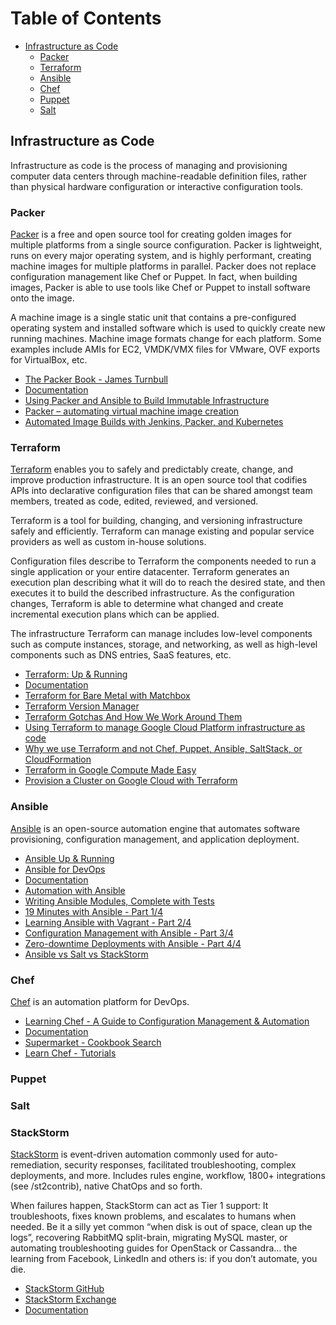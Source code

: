 Table of Contents
=================

* [Infrastructure as Code](#infrastructure-as-code)
  * [Packer](#packer)
  * [Terraform](#terraform)
  * [Ansible](#ansible)
  * [Chef](#chef)
  * [Puppet](#puppet)
  * [Salt](#salt)

## Infrastructure as Code

Infrastructure as code is the process of managing and provisioning computer data centers through machine-readable definition files, rather than physical hardware configuration or interactive configuration tools.

### Packer

[Packer](https://www.packer.io/) is a free and open source tool for creating golden images for multiple platforms from a single source configuration. Packer is lightweight, runs on every major operating system, and is highly performant, creating machine images for multiple platforms in parallel. Packer does not replace configuration management like Chef or Puppet. In fact, when building images, Packer is able to use tools like Chef or Puppet to install software onto the image.

A machine image is a single static unit that contains a pre-configured operating system and installed software which is used to quickly create new running machines. Machine image formats change for each platform. Some examples include AMIs for EC2, VMDK/VMX files for VMware, OVF exports for VirtualBox, etc.

- [The Packer Book - James Turnbull](https://packerbook.com/)
- [Documentation](https://www.packer.io/docs/index.html)
- [Using Packer and Ansible to Build Immutable Infrastructure](https://blog.codeship.com/packer-ansible/)
- [Packer – automating virtual machine image creation](http://alexconst.net/2016/01/11/packer/)
- [Automated Image Builds with Jenkins, Packer, and Kubernetes](https://cloud.google.com/solutions/automated-build-images-with-jenkins-kubernetes)

### Terraform

[Terraform](https://www.terraform.io/) enables you to safely and predictably create, change, and improve production infrastructure. It is an open source tool that codifies APIs into declarative configuration files that can be shared amongst team members, treated as code, edited, reviewed, and versioned.

Terraform is a tool for building, changing, and versioning infrastructure safely and efficiently. Terraform can manage existing and popular service providers as well as custom in-house solutions.

Configuration files describe to Terraform the components needed to run a single application or your entire datacenter. Terraform generates an execution plan describing what it will do to reach the desired state, and then executes it to build the described infrastructure. As the configuration changes, Terraform is able to determine what changed and create incremental execution plans which can be applied.

The infrastructure Terraform can manage includes low-level components such as compute instances, storage, and networking, as well as high-level components such as DNS entries, SaaS features, etc.

- [Terraform: Up & Running](http://www.terraformupandrunning.com/)
- [Documentation](https://www.terraform.io/docs/index.html)
- [Terraform for Bare Metal with Matchbox](https://coreos.com/blog/matchbox-with-terraform)
- [Terraform Version Manager](https://github.com/kamatama41/tfenv)
- [Terraform Gotchas And How We Work Around Them](https://blog.heapanalytics.com/terraform-gotchas/)
- [Using Terraform to manage Google Cloud Platform infrastructure as code](https://cloudplatform.googleblog.com/2017/04/guest-post-using-Terraform-to-manage-Google-Cloud-Platform-infrastructure-as-code.html)
- [Why we use Terraform and not Chef, Puppet, Ansible, SaltStack, or CloudFormation](https://blog.gruntwork.io/why-we-use-terraform-and-not-chef-puppet-ansible-saltstack-or-cloudformation-7989dad2865c)
- [Terraform in Google Compute Made Easy](https://sweetcode.io/terraform-google-compute-made-easy/)
- [Provision a Cluster on Google Cloud with Terraform](https://lincolnloop.com/blog/provision-cluster-google-cloud-terraform/)

### Ansible

[Ansible](https://www.ansible.com/) is an open-source automation engine that automates software provisioning, configuration management, and application deployment.

- [Ansible Up & Running](https://www.ansible.com/ansible-book)
- [Ansible for DevOps](https://leanpub.com/ansible-for-devops)
- [Documentation](http://docs.ansible.com/)
- [Automation with Ansible](https://medium.com/@alonisser/automation-with-ansible-50ad4b9ab919)
- [Writing Ansible Modules, Complete with Tests](https://www.pluralsight.com/guides/python/writing-ansible-modules-complete-with-tests)
- [19 Minutes with Ansible - Part 1/4](https://sysadmincasts.com/episodes/43-19-minutes-with-ansible-part-1-4)
- [Learning Ansible with Vagrant - Part 2/4](https://sysadmincasts.com/episodes/45-learning-ansible-with-vagrant-part-2-4)
- [Configuration Management with Ansible - Part 3/4](https://sysadmincasts.com/episodes/46-configuration-management-with-ansible-part-3-4)
- [Zero-downtime Deployments with Ansible - Part 4/4](https://sysadmincasts.com/episodes/47-zero-downtime-deployments-with-ansible-part-4-4)
- [Ansible vs Salt vs StackStorm](https://medium.com/@anthonypjshaw/ansible-v-s-salt-saltstack-v-s-stackstorm-3d8f57149368)

### Chef

[Chef](https://www.chef.io/) is an automation platform for DevOps.

- [Learning Chef - A Guide to Configuration Management & Automation](http://shop.oreilly.com/product/0636920032397.do)
- [Documentation](https://docs.chef.io/)
- [Supermarket - Cookbook Search](https://supermarket.chef.io/)
- [Learn Chef - Tutorials](https://learn.chef.io/#/)

### Puppet

### Salt

### StackStorm

[StackStorm](https://stackstorm.com/) is event-driven automation commonly used for auto-remediation, security responses, facilitated troubleshooting, complex deployments, and more. Includes rules engine, workflow, 1800+ integrations (see /st2contrib), native ChatOps and so forth.

When failures happen, StackStorm can act as Tier 1 support: It troubleshoots, fixes known problems, and escalates to humans when needed. Be it a silly yet common “when disk is out of space, clean up the logs”, recovering RabbitMQ split-brain, migrating MySQL master, or automating troubleshooting guides for OpenStack or Cassandra… the learning from Facebook, LinkedIn and others is: if you don’t automate, you die.

- [StackStorm GitHub](https://github.com/StackStorm/st2)
- [StackStorm Exchange](https://exchange.stackstorm.org/)
- [Documentation](https://docs.stackstorm.com/index.html)
